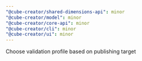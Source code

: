 ```yaml
---
"@cube-creator/shared-dimensions-api": minor
"@cube-creator/model": minor
"@cube-creator/core-api": minor
"@cube-creator/cli": minor
"@cube-creator/ui": minor
---
```


Choose validation profile based on publishing target
